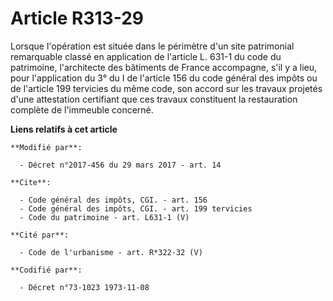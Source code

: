 # Article R313-29

Lorsque l'opération est située dans le périmètre d'un site patrimonial remarquable classé en application de l'article L.
631-1 du code du patrimoine, l'architecte des bâtiments de France accompagne, s'il y a lieu, pour l'application du 3° du I de
l'article 156 du code général des impôts ou de l'article 199 tervicies du même code, son accord sur les travaux projetés
d'une attestation certifiant que ces travaux constituent la restauration complète de l'immeuble concerné.

**Liens relatifs à cet article**

	**Modifié par**:

	  - Décret n°2017-456 du 29 mars 2017 - art. 14

	**Cite**:

	  - Code général des impôts, CGI. - art. 156
	  - Code général des impôts, CGI. - art. 199 tervicies
	  - Code du patrimoine - art. L631-1 (V)

	**Cité par**:

	  - Code de l'urbanisme - art. R*322-32 (V)

	**Codifié par**:

	  - Décret n°73-1023 1973-11-08
